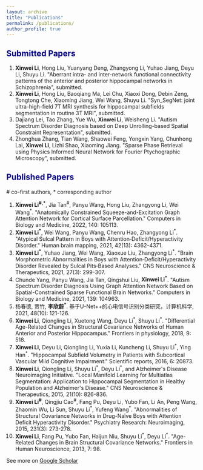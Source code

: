 ```yaml
---
layout: archive
title: "Publications"
permalink: /publications/
author_profile: true
---
```


## <font color=DarkBlue>Submitted Papers</font> 

1. **Xinwei Li**, Hong Liu, Yuanyang Deng, Zhangyong Li, Yuhao Jiang, Deyu Li, Shuyu Li. "Aberrant intra- and inter-network functional connectivity patterns of the anterior and posterior hippocampal networks in Schizophrenia", submitted.
2. **Xinwei Li**, Hong Liu, Baoqiang Ma, Lei Chu, Xiaoxi Dong, Debin Zeng, Tongtong Che, Xiaoming Jiang, Wei Wang, Shuyu Li. "Syn_SegNet: joint ultra-high-field 7T MRI synthesis for hippocampal subfields segmentation in routine 3T MRI", submitted.
3. Dajiang Lei, Tao Zhang, Yue Wu, **Xinwei Li**, Weisheng Li. "Autism Spectrum Disorder Diagnosis based on Deep Unrolling-based Spatial Constraint Representation", submitted. 
4. Zhonghua Zhang, Tian Wang, Shaowei Feng, Yongxin Yang, Chunhong Lai, **Xinwei Li**, Lizhi Shao, Xiaoming Jiang. "Sparse Phase Retrieval using Physics Informed Neural Network for Fourier Ptychographic Microscopy", submitted.

## <font color=DarkBlue>Published Papers</font>

\# co-first authors, * corresponding author

1. **Xinwei Li<sup>#,*</sup>**,  Jia Tan<sup>#</sup>, Panyu Wang, Hong Liu, Zhangyong Li, Wei Wang<sup>*</sup>. "Anatomically Constrained Squeeze-and-Excitation Graph Attention Network for Cortical Surface Parcellation." Computers in Biology and Medicine, 2022, 140: 105113. 
2. **Xinwei Li<sup>*</sup>**, Wei Wang, Panyu Wang, Chenru Hao, Zhangyong Li<sup>*</sup>. "Atypical Sulcal Pattern in Boys with Attention‐Deficit/Hyperactivity Disorder." Human brain mapping, 2021, 42(13): 4362-4371. 
3. **Xinwei Li<sup>*</sup>**, Yuhao Jiang, Wei Wang, Xiaoxue Liu,  Zhangyong Li<sup>*</sup>. "Brain Morphometric Abnormalities in Boys with Attention‐Deficit/Hyperactivity Disorder Revealed by Sulcal Pits‐Based Analyses." CNS Neuroscience & Therapeutics, 2021, 27(3): 299-307. 
4. Chunde Yang, Panyu Wang, Jia Tan, Qingshui Liu, **Xinwei Li<sup>*</sup>**. "Autism Spectrum Disorder Diagnosis Using Graph Attention Network Based on Spatial-Constrained Sparse Functional Brain Networks." Computers in Biology and Medicine, 2021, 139: 104963.
5. 杨春德, 贾竹, **李欣蔚<sup>*</sup>**. 基于U-Net++的心电信号识别分类研究，计算机科学, 2021, 48(10): 121-126. 
6. **Xinwei Li**, Qiongling Li, Xuetong Wang, Deyu Li<sup>*</sup>,  Shuyu Li<sup>\*</sup>. "Differential Age-Related Changes in Structural Covariance Networks of Human Anterior and Posterior Hippocampus." Frontiers in physiology, 2018, 9: 518.
7. **Xinwei Li,** Deyu Li, Qiongling Li, Yuxia Li, Kuncheng Li, Shuyu Li<sup>\*</sup>, Ying Han<sup>\*</sup>. "Hippocampal Subfield Volumetry in Patients with Subcortical Vascular Mild Cognitive Impairment." Scientific reports, 2016, 6: 20873. 
8. **Xinwei Li**, Qiongling Li, Shuyu Li<sup>\*</sup>, Deyu Li<sup>\*</sup>, and Alzheimer's Disease Neuroimaging Initiative. "Local Manifold Learning for Multiatlas Segmentation: Application to Hippocampal Segmentation in Healthy Population and Alzheimer's Disease." CNS Neuroscience & Therapeutics, 2015, 21(10): 826-836.
9. **Xinwei Li<sup>#</sup>**, Qingjiu Cao<sup>#</sup>, Fang Pu, Deyu Li, Yubo Fan, Li An, Peng Wang, Zhaomin Wu, Li Sun, Shuyu Li<sup>\*</sup>, Yufeng Wang<sup>\*</sup>. "Abnormalities of Structural Covariance Networks in Drug-Naïve Boys with Attention Deficit Hyperactivity Disorder." Psychiatry Research: Neuroimaging, 2015, 231(3): 273-278.
10. **Xinwei Li**, Fang Pu, Yubo Fan, Haijun Niu, Shuyu Li<sup>\*</sup>, Deyu Li<sup>\*</sup>. "Age-Related Changes in Brain Structural Covariance Networks." Frontiers in Human Neuroscience, 2013, 7: 98.

See more on [Google Scholar](https://scholar.google.com/citations?user=7jU0LXoAAAAJ&hl=zh-CN)
